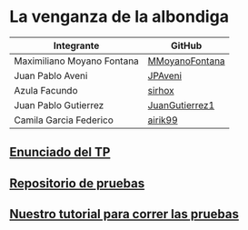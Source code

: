 # La venganza de la albondiga

|         Integrante         |     GitHub      |
| -------------------------- | --------------- |
| Maximiliano Moyano Fontana | [MMoyanoFontana](https://github.com/MMoyanoFontana) |
|       Juan Pablo Aveni     |    [JPAveni](https://github.com/JPAveni)     |
|        Azula Facundo       | [sirhox](https://github.com/sirhox)|
|    Juan Pablo Gutierrez    |       [JuanGutierrez1](https://github.com/JuanGutierrez1)    |
|   Camila Garcia Federico   |     [airik99](https://github.com/airik99)    |

## [Enunciado del TP](https://docs.google.com/document/d/1xYmkJXRRddM51fQZfxr3CEuhNtFCWe5YU7hhvsUnTtg/edit)
## [Repositorio de pruebas](https://docs.google.com/document/d/1qxF4h9dkL5L6X6P8qts997wTC1qLxIg6ElZzlU1Xgi4/edit#)
## [Nuestro tutorial para correr las pruebas](https://docs.google.com/document/d/1eUyqRKpOk38YT1jgPJ6cCRIoGgmhYyBB/edit)
